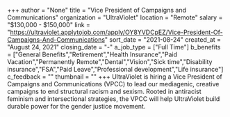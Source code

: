 +++
author = "None"
title = "Vice President of Campaigns and Communications"
organization = "UltraViolet"
location = "Remote"
salary = "$130,000 - $150,000"
link = "https://ultraviolet.applytojob.com/apply/OY8YVDCpEZ/Vice-President-Of-Campaigns-And-Communications"
sort_date = "2021-08-24"
created_at = "August 24, 2021"
closing_date = "-"
a_job_type = ["Full Time"]
b_benefits = ["General Benefits","Retirement","Health Insurance","Paid Vacation","Permanently Remote","Dental","Vision","Sick time","Disability insurance","FSA","Paid Leave","Professional development","Life insurance"]
c_feedback = ""
thumbnail = ""
+++
UltraViolet is hiring a Vice President of Campaigns and Communications (VPCC) to lead our mediagenic, creative campaigns to end structural racism and sexism. Rooted in antiracist feminism and intersectional strategies, the VPCC will help UltraViolet build durable power for the gender justice movement.